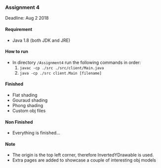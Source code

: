 ### Assignment 4
Deadline: Aug 2 2018

#### Requirement
* Java 1.8 (both JDK and JRE)

#### How to run
* In directory `/Assignment4` run the following commands in order:
    1. `javac -cp ./src ./src/client/Main.java`
    2. `java -cp ./src client.Main [filename]`

#### Finished
* Flat shading
* Gouraud shading
* Phong shading  
* Custom obj files

#### Non Finished
* Everything is finished...

#### Note
* The origin is the top left corner, therefore InvertedYDrawable is used.
* Extra pages are added to showcase a couple of interesting obj models
